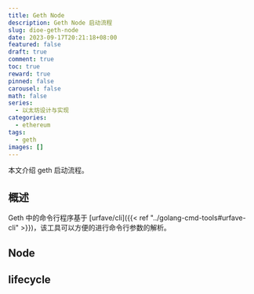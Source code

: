 ```yaml
---
title: Geth Node
description: Geth Node 启动流程
slug: dioe-geth-node
date: 2023-09-17T20:21:18+08:00
featured: false
draft: true
comment: true
toc: true
reward: true
pinned: false
carousel: false
math: false
series:
  - 以太坊设计与实现
categories:
  - ethereum
tags:
  - geth
images: []
---
```


本文介绍 geth 启动流程。

<!--more-->

## 概述

Geth 中的命令行程序基于 [urfave/cli]({{< ref "../golang-cmd-tools#urfave-cli" >}})，该工具可以方便的进行命令行参数的解析。

## Node

## lifecycle
